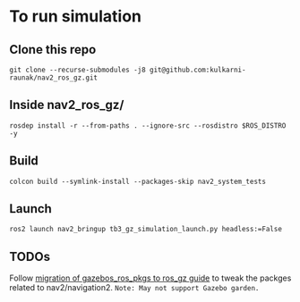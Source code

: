 # To run simulation 

## Clone this repo
```
git clone --recurse-submodules -j8 git@github.com:kulkarni-raunak/nav2_ros_gz.git
```

## Inside nav2_ros_gz/

```
rosdep install -r --from-paths . --ignore-src --rosdistro $ROS_DISTRO -y
```

## Build

```
colcon build --symlink-install --packages-skip nav2_system_tests
```

## Launch
```
ros2 launch nav2_bringup tb3_gz_simulation_launch.py headless:=False
```

## TODOs

Follow [migration of gazebos_ros_pkgs to ros_gz guide](https://gazebosim.org/docs/garden/migrating_gazebo_classic_ros2_packages) to tweak the packges related to nav2/navigation2. `Note: May not support Gazebo garden.`
